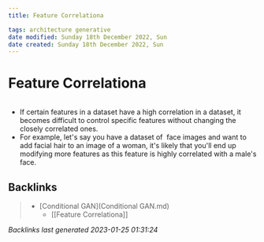 ```yaml
---
title: Feature Correlationa

tags: architecture generative 
date modified: Sunday 18th December 2022, Sun
date created: Sunday 18th December 2022, Sun
---
```


# Feature Correlationa
```toc
```

- If certain features in a dataset have a high correlation in a dataset, it becomes difficult to control specific features without changing the closely correlated ones.
- For example, let's say you have a dataset of  face images and want to add facial hair to an image of a woman, it's likely that you'll end up modifying more features as this feature is highly correlated with a male's face.

## Backlinks

> - [Conditional GAN](Conditional GAN.md)
>   - [[Feature Correlationa]]

_Backlinks last generated 2023-01-25 01:31:24_
